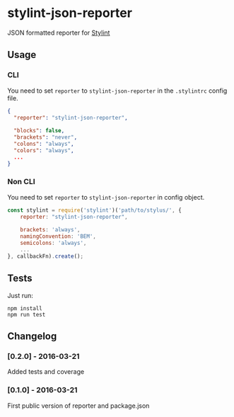 # stylint-json-reporter
JSON formatted reporter for [Stylint](https://github.com/rossPatton/stylint)

## Usage

### CLI

You need to set `reporter` to `stylint-json-reporter` in the `.stylintrc` config file.

```json
{
  "reporter": "stylint-json-reporter",
  
  "blocks": false,
  "brackets": "never",
  "colons": "always",
  "colors": "always",
  ...
}
```

### Non CLI

You need to set `reporter` to `stylint-json-reporter` in config object.

```javascript
const stylint = require('stylint')('path/to/stylus/', {
    reporter: "stylint-json-reporter",
    
    brackets: 'always',
    namingConvention: 'BEM',
    semicolons: 'always',
    ...
}, callbackFn).create();
```

## Tests

Just run:

```
npm install
npm run test
```

## Changelog

### [0.2.0] - 2016-03-21

Added tests and coverage

### [0.1.0] - 2016-03-21

First public version of reporter and package.json
